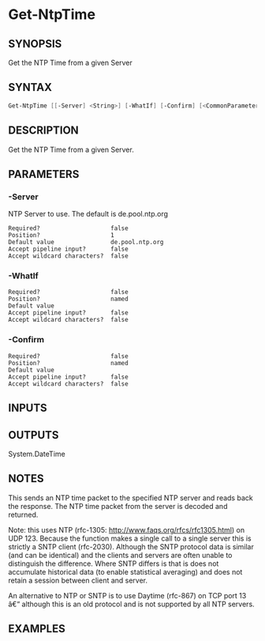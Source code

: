 ﻿# Get-NtpTime
## SYNOPSIS
Get the NTP Time from a given Server

## SYNTAX
```powershell
Get-NtpTime [[-Server] <String>] [-WhatIf] [-Confirm] [<CommonParameters>]
```

## DESCRIPTION
Get the NTP Time from a given Server.

## PARAMETERS
### -Server <String>
NTP Server to use. The default is de.pool.ntp.org
```
Required?                    false
Position?                    1
Default value                de.pool.ntp.org
Accept pipeline input?       false
Accept wildcard characters?  false
```
 
### -WhatIf <SwitchParameter>

```
Required?                    false
Position?                    named
Default value
Accept pipeline input?       false
Accept wildcard characters?  false
```
 
### -Confirm <SwitchParameter>

```
Required?                    false
Position?                    named
Default value
Accept pipeline input?       false
Accept wildcard characters?  false
```

## INPUTS


## OUTPUTS
System.DateTime

## NOTES
This sends an NTP time packet to the specified NTP server and reads back the response.
The NTP time packet from the server is decoded and returned.

Note: this uses NTP (rfc-1305: http://www.faqs.org/rfcs/rfc1305.html) on UDP 123.
Because the function makes a single call to a single server this is strictly a
SNTP client (rfc-2030).
Although the SNTP protocol data is similar (and can be identical) and the clients
and servers are often unable to distinguish the difference.  Where SNTP differs is that
is does not accumulate historical data (to enable statistical averaging) and does not
retain a session between client and server.

An alternative to NTP or SNTP is to use Daytime (rfc-867) on TCP port 13 â€“
although this is an old protocol and is not supported by all NTP servers.

## EXAMPLES

